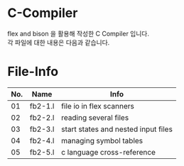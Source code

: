 # C-Compiler
flex and bison 을 활용해 작성한 C Compiler 입니다.<br>
각 파일에 대한 내용은 다음과 같습니다.

# File-Info
|No.|Name|Info|
|------|---|---|
|01|fb2-1.l|file io in flex scanners|
|02|fb2-2.l|reading several files|
|03|fb2-3.l|start states and nested input files|
|04|fb2-4.l|managing symbol tables|
|05|fb2-5.l|c language cross-reference|
